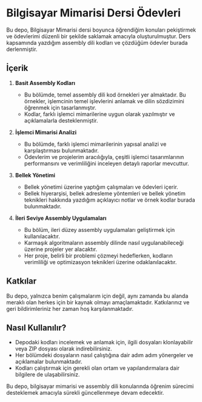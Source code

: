 # Bilgisayar Mimarisi Dersi Ödevleri

Bu depo, Bilgisayar Mimarisi dersi boyunca öğrendiğim konuları pekiştirmek ve ödevlerimi düzenli bir şekilde saklamak amacıyla oluşturulmuştur. Ders kapsamında yazdığım assembly dili kodları ve çözdüğüm ödevler burada derlenmiştir. 

## İçerik

1. **Basit Assembly Kodları**
   - Bu bölümde, temel assembly dili kod örnekleri yer almaktadır. Bu örnekler, işlemcinin temel işlevlerini anlamak ve dilin sözdizimini öğrenmek için tasarlanmıştır.
   - Kodlar, farklı işlemci mimarilerine uygun olarak yazılmıştır ve açıklamalarla desteklenmiştir.

2. **İşlemci Mimarisi Analizi**
   - Bu bölümde, farklı işlemci mimarilerinin yapısal analizi ve karşılaştırması bulunmaktadır. 
   - Ödevlerim ve projelerim aracılığıyla, çeşitli işlemci tasarımlarının performansını ve verimliliğini inceleyen detaylı raporlar mevcuttur.

3. **Bellek Yönetimi**
   - Bellek yönetimi üzerine yaptığım çalışmaları ve ödevleri içerir. 
   - Bellek hiyerarşisi, bellek adresleme yöntemleri ve bellek yönetim teknikleri hakkında yazdığım açıklayıcı notlar ve örnek kodlar burada bulunmaktadır.

4. **İleri Seviye Assembly Uygulamaları**
   - Bu bölüm, ileri düzey assembly uygulamaları geliştirmek için kullanılacaktır. 
   - Karmaşık algoritmaların assembly dilinde nasıl uygulanabileceği üzerine projeler yer alacaktır. 
   - Her proje, belirli bir problemi çözmeyi hedeflerken, kodların verimliliği ve optimizasyon teknikleri üzerine odaklanılacaktır.

## Katkılar

Bu depo, yalnızca benim çalışmalarım için değil, aynı zamanda bu alanda meraklı olan herkes için bir kaynak olmayı amaçlamaktadır. Katkılarınız ve geri bildirimleriniz her zaman hoş karşılanmaktadır.

## Nasıl Kullanılır?

- Depodaki kodları incelemek ve anlamak için, ilgili dosyaları klonlayabilir veya ZIP dosyası olarak indirebilirsiniz.
- Her bölümdeki dosyaların nasıl çalıştığına dair adım adım yönergeler ve açıklamalar bulunmaktadır. 
- Kodları çalıştırmak için gerekli olan ortam ve yapılandırmalara dair bilgilere de ulaşabilirsiniz.

Bu depo, bilgisayar mimarisi ve assembly dili konularında öğrenim sürecimi desteklemek amacıyla sürekli güncellenmeye devam edecektir.
